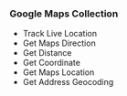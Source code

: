 ### Google Maps Collection
- Track Live Location
- Get Maps Direction
- Get Distance
- Get Coordinate
- Get Maps Location
- Get Address Geocoding
